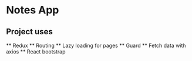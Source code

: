 # Notes App


## Project uses
** Redux
** Routing
** Lazy loading for pages
** Guard
** Fetch data with axios
** React bootstrap
